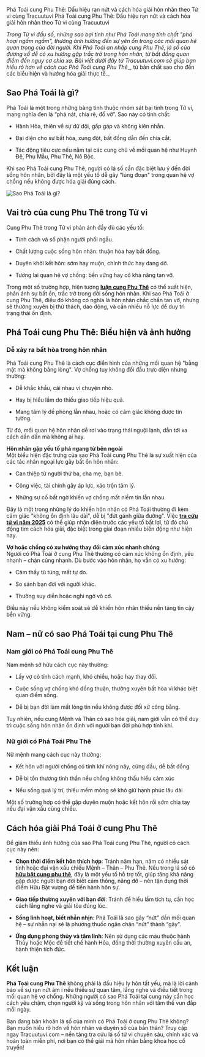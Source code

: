 Phá Toái cung Phu Thê: Dấu hiệu rạn nứt và cách hóa giải hôn nhân theo Tử vi cùng Tracuutuvi
Phá Toái cung Phu Thê: Dấu hiệu rạn nứt và cách hóa giải hôn nhân theo Tử vi cùng Tracuutuvi

_Trong Tử vi đẩu số, những sao bại tinh như Phá Toái mang tính chất "phá hoại ngấm ngầm", thường ảnh hưởng đến sự yên ổn trong các mối quan hệ quan trọng của đời người. Khi Phá Toái an nhập cung Phu Thê, lá số của đương số dễ có xu hướng gặp trắc trở trong hôn nhân, từ bất đồng quan điểm đến nguy cơ chia xa. Bài viết dưới đây từ Tracuutuvi.com sẽ giúp bạn hiểu rõ hơn về cách cục_ _Phá Toái cung Phu Thê__, từ bản chất sao cho đến các biểu hiện và hướng hóa giải thực tế._

**Sao Phá Toái là gì?**
-----------------------

Phá Toái là một trong những bàng tinh thuộc nhóm sát bại tinh trong Tử vi, mang nghĩa đen là “phá nát, chia rẽ, đổ vỡ”. Sao này có tính chất:

*   Hành Hỏa, thiên về sự dữ dội, gấp gáp và không kiên nhẫn.
    
*   Đại diện cho sự bất hòa, xung đột, bất đồng dẫn đến chia cắt.
    
*   Tác động tiêu cực nếu nằm tại các cung chủ về mối quan hệ như Huynh Đệ, Phụ Mẫu, Phu Thê, Nô Bộc.
    

Khi sao Phá Toái cung Phu Thê, người có lá số cần đặc biệt lưu ý đến đời sống hôn nhân, bởi đây là một yếu tố dễ gây "lủng đoạn" trong quan hệ vợ chồng nếu không được hóa giải đúng cách.

![Sao Phá Toái là gì?](https://tracuutuvi.com/wp-content/uploads/2023/04/sao-pha-toai-1-2.jpg)

**Vai trò của cung Phu Thê trong Tử vi**
----------------------------------------

Cung Phu Thê trong Tử vi phản ánh đầy đủ các yếu tố:

*   Tính cách và số phận người phối ngẫu.
    
*   Chất lượng cuộc sống hôn nhân: thuận hòa hay bất đồng.
    
*   Duyên khởi kết hôn: sớm hay muộn, chính thức hay dang dở.
    
*   Tương lai quan hệ vợ chồng: bền vững hay có khả năng tan vỡ.
    

Trong một số trường hợp, hiện tượng **[luận cung Phu Thê](https://tracuutuvi.com/cung-phu-the.html)** có thể xuất hiện, phản ánh sự bất ổn, trắc trở trong đời sống hôn nhân. Khi sao Phá Toái ở cung Phu Thê, điều đó không có nghĩa là hôn nhân chắc chắn tan vỡ, nhưng sẽ thường xuyên bị thử thách, dao động, và cần nhiều nỗ lực để duy trì trạng thái ổn định.

**Phá Toái cung Phu Thê: Biểu hiện và ảnh hưởng**
-------------------------------------------------

### Dễ xảy ra bất hòa trong hôn nhân

Phá Toái cung Phu Thê là cách cục điển hình của những mối quan hệ "bằng mặt mà không bằng lòng". Vợ chồng tuy không đối đầu trực diện nhưng thường:

*   Dễ khắc khẩu, cãi nhau vì chuyện nhỏ.
    
*   Hay bị hiểu lầm do thiếu giao tiếp hiệu quả.
    
*   Mang tâm lý đề phòng lẫn nhau, hoặc có cảm giác không được tin tưởng.
    

Từ đó, mối quan hệ hôn nhân dễ rơi vào trạng thái nguội lạnh, dẫn tới xa cách dần dần mà không ai hay.

**Hôn nhân gặp yếu tố phá ngang từ bên ngoài**  
Một biểu hiện đặc trưng của sao Phá Toái cung Phu Thê là sự xuất hiện của các tác nhân ngoại lực gây bất ổn hôn nhân:

*   Can thiệp từ người thứ ba, cha mẹ, bạn bè.
    
*   Công việc, tài chính gây áp lực, xáo trộn tâm lý.
    
*   Những sự cố bất ngờ khiến vợ chồng mất niềm tin lẫn nhau.
    

Đây là một trong những lý do khiến hôn nhân có Phá Toái thường đi kèm cảm giác "không ổn định lâu dài", dễ bị "đứt gánh giữa đường". Việc **[tra cứu tử vi năm 2025](https://tracuutuvi.com/)** có thể giúp nhận diện trước các yếu tố bất lợi, từ đó chủ động tìm cách hóa giải, đặc biệt trong giai đoạn nhiều biến động như hiện nay.

**Vợ hoặc chồng có xu hướng thay đổi cảm xúc nhanh chóng**  
Người có Phá Toái ở cung Phu Thê thường có cảm xúc không ổn định, yêu nhanh – chán cũng nhanh. Dù bước vào hôn nhân, họ vẫn có xu hướng:

*   Cảm thấy tù túng, mất tự do.
    
*   So sánh bạn đời với người khác.
    
*   Thường suy diễn hoặc nghi ngờ vô cớ.
    

Điều này nếu không kiểm soát sẽ dễ khiến hôn nhân thiếu nền tảng tin cậy bền vững.

**Nam – nữ có sao Phá Toái tại cung Phu Thê**
---------------------------------------------

### Nam giới có Phá Toái cung Phu Thê

Nam mệnh sở hữu cách cục này thường:

*   Lấy vợ có tính cách mạnh, khó chiều, hoặc hay thay đổi.
    
*   Cuộc sống vợ chồng khó đồng thuận, thường xuyên bất hòa vì khác biệt quan điểm sống.
    
*   Dễ bị bạn đời làm mất lòng tin nếu không được đối xử công bằng.
    

Tuy nhiên, nếu cung Mệnh và Thân có sao hóa giải, nam giới vẫn có thể duy trì cuộc sống hôn nhân ổn định với người bạn đời phù hợp tính khí.

### Nữ giới có Phá Toái Phu Thê

Nữ mệnh mang cách cục này thường:

*   Kết hôn với người chồng có tính khí nóng nảy, cứng đầu, dễ bất đồng
    
*   Dễ bị tổn thương tinh thần nếu chồng không thấu hiểu cảm xúc
    
*   Nếu sống quá lý trí, thiếu mềm mỏng sẽ khó giữ hạnh phúc lâu dài
    

Một số trường hợp có thể gặp duyên muộn hoặc kết hôn rồi sớm chia tay nếu đại vận xấu cùng chiếu.

**Cách hóa giải Phá Toái ở cung Phu Thê**
-----------------------------------------

Để giảm thiểu ảnh hưởng của sao Phá Toái cung Phu Thê, người có cách cục này nên:

*   **Chọn thời điểm kết hôn thích hợp**: Tránh năm hạn, năm có nhiều sát tinh hoặc đại vận xấu chiếu Mệnh – Thân – Phu Thê. Nếu trong lá số có **[hữu bật cung phu thê](https://community.oppo.com/thread/1871359089427087369)**, đây là một yếu tố hỗ trợ tốt, giúp tăng khả năng gặp được người bạn đời biết cảm thông, nâng đỡ – nên tận dụng thời điểm Hữu Bật vượng để tiến hành hôn sự.
    
*   **Giao tiếp thường xuyên với bạn đời**: Tránh để hiểu lầm tích tụ, cần học cách lắng nghe và giải tỏa đúng lúc.
    
*   **Sống linh hoạt, biết nhẫn nhịn**: Phá Toái là sao gây “nứt” dần mối quan hệ – sự nhẫn nại sẽ là phương thuốc ngăn chặn “nứt” thành “gãy”.
    
*   **Ứng dụng phong thủy và tâm linh**: Nên sử dụng các màu thuộc hành Thủy hoặc Mộc để tiết chế hành Hỏa, đồng thời thường xuyên cầu an, hành thiện tích đức.
    

**Kết luận**
------------

**Phá Toái cung Phu Thê** không phải là dấu hiệu ly hôn tất yếu, mà là lời cảnh báo về sự rạn nứt âm ỉ nếu thiếu sự quan tâm, lắng nghe và điều tiết trong mối quan hệ vợ chồng. Những người có sao Phá Toái tại cung này cần học cách yêu chậm, chọn người kỹ và sống trong hôn nhân với tâm thế vun đắp mỗi ngày.

Bạn đang băn khoăn lá số của mình có Phá Toái ở cung Phu Thê không? Bạn muốn hiểu rõ hơn về hôn nhân và duyên số của bản thân? Truy cập ngay Tracuutuvi.com – nền tảng tra cứu lá số tử vi chuyên sâu, chính xác và hoàn toàn miễn phí, nơi bạn có thể giải mã hôn nhân bằng khoa học cổ truyền!
<!--
**tuvitracuu/tuvitracuu** is a ✨ _special_ ✨ repository because its `README.md` (this file) appears on your GitHub profile.

Here are some ideas to get you started:

- 🔭 I’m currently working on ...
- 🌱 I’m currently learning ...
- 👯 I’m looking to collaborate on ...
- 🤔 I’m looking for help with ...
- 💬 Ask me about ...
- 📫 How to reach me: ...
- 😄 Pronouns: ...
- ⚡ Fun fact: ...
-->
